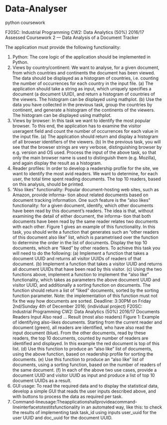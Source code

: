 # Data-Analyser
python coursework

F20SC: Industrial Programming CW2: Data Analytics (50%) 2016/17 Assessed Coursework 2 — Data Analysis of a Document Tracker

The application must provide the following functionality:
1. Python: The core logic of the application should be implemented in Python.
2. Views by country/continent: We want to analyse, for a given document, from which countries and continents the document has been viewed. The data should be displayed as a histogram of countries, i.e. counting the number of occurrences for each country in the input file.
(a) The application should take a string as input, which uniquely specifies a document (a document UUID), and return a histogram of countries of the viewers. The histogram can be displayed using mathplot.
(b) Use the data you have collected in the previous task, group the countries by continent, and generate a histogram of the continents of the viewers. The histogram can be displayed using mathplot.
3. Views by browser: In this task we want to identify the most popular browser. To this end, the application has to examine the visitor useragent field and count the number of occurrences for each value in the input file.
(a) The application should return and display a histogram of all browser identifiers of the viewers.
(b) In the previous task, you will see that the browser strings are very verbose, distinguishing browser by e.g. version and OS used. Process the input of the above task, so that only the main browser name is used to distinguish them (e.g. Mozilla), and again display the result as a histogram.
4. Reader profiles: In order to develop a readership profile for the site, we want to identify the most avid readers. We want to determine, for each user, the total time spent reading documents. The top 10 readers, based on this analysis, should be printed.
5. “Also likes” functionality: Popular document-hosting web sites, such as Amazon, provide informa- tion about related documents based on document tracking information. One such feature is the “also likes” functionality: for a given document, identify, which other documents have been read by this document’s readers. The idea is that, without examining the detail of either document, the informa- tion that both documents have been read by the same reader relates two documents with each other. Figure 1 gives an example of this functionality. In this task, you should write a function that generates such an “other readers of this document also like” list, which is parametrised over the function to determine the order in the list of documents. Display the top 10 documents, which are “liked” by other readers.
To achieve this task you will need to do the following:
(a) Implement a function that takes a document UUID and returns all visitor UUIDs of readers of that document.
(b) Implement a function that takes a visitor UUID and returns all document UUIDs that have been read by this visitor.
(c) Using the two functions above, implement a function to implement the “also like” functionality, which takes as parameters the above document UUID and visitor UUID, and additionally a sorting function on documents. The function should return a list of “liked” documents, sorted by the sorting function parameter. Note: the implementation of this function must not fix the way how documents are sorted.
 Deadline: 3:30PM on Friday 2nd/Sunday 4th of December 2016; (individual project)
F20SC: Industrial Programming CW2: Data Analytics (50%) 2016/17 Documents Readers
Input
Also read ...
Result (most also readers)
Figure 1: Example of identifying also-likes documents. Starting from the current reader and document (green), all readers are identified, who have also read the input document (blue). From the other documents, read by these readers, the top 10 documents, counted by number of readers are identified and displayed. In this example the red document is top of this list.
(d) Use this function to produce an “also like” list of documents, using the above function, based on readership profile for sorting the documents.
(e) Use this function to produce an “also like” list of documents, using a sorting function, based on the number of readers of the same document.
(f) In each of the above two use cases, provide a document UUID and visitor UUID as input and produce a list of top 10 document UUIDs as a result.
6. GUI usage: To read the required data and to display the statistical data, develop a simple GUI that reads the user inputs described above, and with buttons to process the data as required per task.
7. Command-lineusage:Theapplicationshallprovideacommand-lineinterfacetotestitsfunctionality in an automated way, like this:
to check the results of implementing task task_id using inputs user_uuid for the user UUID and doc_uuid for the document UUID.
